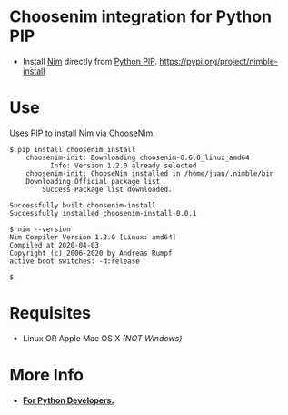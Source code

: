 # Choosenim integration for Python PIP

- Install [Nim](http://nim-lang.org) directly from [Python PIP](https://pypi.org/project/nimble-install). https://pypi.org/project/nimble-install

# Use

Uses PIP to install Nim via ChooseNim.

```console
$ pip install choosenim_install
    choosenim-init: Downloading choosenim-0.6.0_linux_amd64
          Info: Version 1.2.0 already selected
    choosenim-init: ChooseNim installed in /home/juan/.nimble/bin
    Downloading Official package list
        Success Package list downloaded.

Successfully built choosenim-install
Successfully installed choosenim-install-0.0.1

$ nim --version
Nim Compiler Version 1.2.0 [Linux: amd64]
Compiled at 2020-04-03
Copyright (c) 2006-2020 by Andreas Rumpf
active boot switches: -d:release

$
```


# Requisites

- Linux OR Apple Mac OS X *(NOT Windows)*


# More Info

- [**For Python Developers.**](https://github.com/nim-lang/Nim/wiki/Nim-for-Python-Programmers#table-of-contents)

